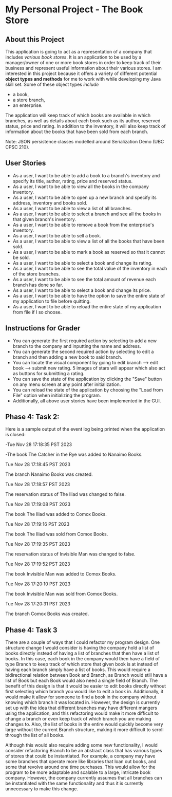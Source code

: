 # My Personal Project - The Book Store

## About this Project

This application is going to act as a representation of
a company that includes *various book stores*. It is an
application to be used by a manager/owner of one or more book 
stores in order to keep track of their business 
and represent useful information about their various stores.
I am interested in this project because it offers a variety of
different potential **object types and methods** for 
me to work with while developing my Java skill set. Some of 
these object types *include*

- a book,
- a store branch,
- an enterprise.

The application will keep track of which books are available
in which branches, as well as details about each book such as 
its author, reserved status, price and rating. 
In addition to the inventory, it will also keep track of 
information about the books that have been sold from each 
branch.

Note: JSON persistence classes modelled around Serialization 
Demo (UBC CPSC 210).

## User Stories

- As a user, I want to be able to add a book to a branch's inventory 
and specify its title, author, rating, price and reserved 
status.
- As a user, I want to be able to view all the books in the company 
inventory.
- As a user, I want to be able to open up a new branch and specify
its address, inventory and books sold.
- As a user, I want to be able to view a list of all branches.
- As a user, I want to be able to select a branch and see all 
the books in that given branch's inventory.
- As a user, I want to be able to remove a book from the
enterprise's inventory.
- As a user, I want to be able to sell a book.
- As a user, I want to be able to view a list of all the books
that have been sold.
- As a user, I want to be able to mark a book as reserved so 
that it cannot be sold.
- As a user, I want to be able to select a book and change its
rating.
- As a user, I want to be able to see the total value of
the inventory in each of the store branches.
- As a user, I want to be able to see the total amount of
revenue each branch has done so far.
- As a user, I want to be able to select a book and change its
  price.
- As a user, I want to be able to have the option to save the
  entire state of my application to file before quitting.
- As a user, I want to be able to reload the entire state of my 
  application from file if I so choose.

## Instructions for Grader

- You can generate the first required action by selecting to add a new branch 
to the company and inputting the name and address.
- You can generate the second required action by selecting to edit a branch and
then adding a new book to said branch.
- You can locate the visual component by going to edit branch -->  edit book --> submit 
new rating. 5 images of stars will appear which also act as buttons for 
submitting a rating.
- You can save the state of the application by clicking the "Save" button on any
menu screen at any point after initialization.
- You can reload the state of the application by choosing the "Load from File" 
option when initializing the program.
- Additionally, all above user stories have been implemented in the GUI.

## Phase 4: Task 2:

Here is a sample output of the event log being printed when
the application is closed:

-Tue Nov 28 17:18:35 PST 2023

-The book The Catcher in the Rye was added to Nanaimo Books.

Tue Nov 28 17:18:45 PST 2023

The branch Nanaimo Books was created.

Tue Nov 28 17:18:57 PST 2023

The reservation status of The Iliad was changed to false.

Tue Nov 28 17:19:08 PST 2023

The book The Iliad was added to Comox Books.

Tue Nov 28 17:19:16 PST 2023

The book The Iliad was sold from Comox Books.

Tue Nov 28 17:19:35 PST 2023

The reservation status of Invisible Man was changed to false.

Tue Nov 28 17:19:52 PST 2023

The book Invisible Man was added to Comox Books.

Tue Nov 28 17:20:10 PST 2023

The book Invisible Man was sold from Comox Books.

Tue Nov 28 17:20:31 PST 2023

The branch Comox Books was created.

## Phase 4: Task 3

There are a couple of ways that I could refactor my program design. 
One structure change I would consider is having the company hold a 
list of books directly instead of having a list of branches that then 
have a list of books. In this case, each book in the company would then
have a field of type Branch to keep track of which store that given book
is at instead of having each branch simply have a list of books. This 
would require a bidirectional relation between Book and Branch, as 
Branch would still have a list of Book but each Book would also need a
single field of Branch. The benefit of this design is that it would be 
easier to edit books directly without first selecting which branch you
would like to edit a book in. Additionally, it would make it allow for
someone to find a book in the company without knowing which branch it 
was located in. However, the design is currently set up with the idea
that different branches may have different mangers using the application,
and this refactoring would make it more difficult to change a branch
or even keep track of which branch you are making changes to. Also, the 
list of books in the entire would quickly become very large without the
current Branch structure, making it more difficult to scroll through the
list of all books.

Although this would also require adding some new functionality, I 
would consider refactoring Branch to be an abstract class
that has various types of stores that could be instantiated. For example,
a company may have some branches that operate more like libraries that 
loan out books, and some that revolve around one time purchases. This 
would allow for the program to be more adaptable and scalable to a 
large, intricate book company. However, the company currently assumes 
that all branches can be instantiated with the same functionality and 
thus it is currently unnecessary to make this change.